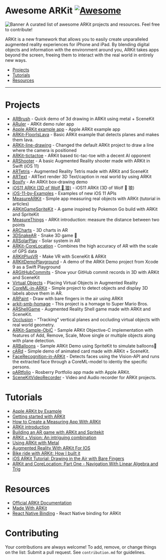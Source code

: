 # Awesome ARKit [![Awesome](https://cdn.rawgit.com/sindresorhus/awesome/d7305f38d29fed78fa85652e3a63e154dd8e8829/media/badge.svg)](https://github.com/sindresorhus/awesome)


![Banner](https://raw.githubusercontent.com/olucurious/awesome-arkit/master/banner.png)
A curated list of awesome ARKit projects and resources. Feel free to contribute!

ARKit is a new framework that allows you to easily create unparalleled augmented reality experiences for iPhone and iPad. By blending digital objects and information with the environment around you, ARKit takes apps beyond the screen, freeing them to interact with the real world in entirely new ways.

- [Projects](#projects)
- [Tutorials](#tutorials)
- [Resources](#resources)

- - -

# Projects

* [ARBrush](https://github.com/laanlabs/ARBrush) - Quick demo of 3d drawing in ARKit using metal + SceneKit
* [ARuler](https://github.com/duzexu/ARuler) - ARKit demo ruler app
* [Apple ARKit example app](https://github.com/markdaws/arkit-by-example) - Apple ARKit example app
* [ARKit-FloorIsLava](https://github.com/arirawr/ARKit-FloorIsLava) - Basic ARKit example that detects planes and makes them lava.
* [ARKit-line-drawing](https://github.com/lapfelix/ARKit-line-drawing) - Changed the default ARKit project to draw a line where the camera is positioned
* [ARKit-tictactoe](https://github.com/bjarnel/arkit-tictactoe) - ARKit based tic-tac-toe with a decent AI opponent
* [ARShooter](https://github.com/farice/ARShooter) - A basic Augmented Reality shooter made with ARKit in Swift (iOS 11)
* [ARTetris](https://github.com/exyte/ARTetris) - Augmented Reality Tetris made with ARKit and SceneKit
* [ARText](https://github.com/markz-nyc/ARText) - ARText render 3D Text/caption in real world by using ARKit
* [Boxify](https://github.com/alunbestor/Boxify) - An ARKit box-drawing demo
* [iOS11 ARKit (3D of Wolf 🐺 狼)](https://github.com/yx79/ARKit-Wolf) - iOS11 ARKit (3D of Wolf 🐺 狼)
* [iOS-11-by-Examples](https://github.com/artemnovichkov/iOS-11-by-Examples) - Examples of new iOS 11 APIs
* [MeasureARKit](https://github.com/DroidsOnRoids/MeasureARKit) - Simple app measuring real objects with ARKit (tutorial in articles)
* [ARKitGameSpriteKit](https://github.com/eh3rrera/ARKitGameSpriteKit) - A game inspired by Pokemon Go build with ARKit and SpriteKit
* [MeasureThings](https://github.com/whitesmith/MeasureThings) - ARKit introduction: measure the distance between two points
* [ARCharts](https://github.com/Boris-Em/ARCharts) - 3D charts in AR
* [3DSnakeAR](https://github.com/PGSSoft/3DSnakeAR) - Snake 3D game 🐍 
* [ARSolarPlay](https://github.com/miliPolo/ARSolarPlay) - Solar system in AR
* [ARKit-CoreLocation](https://github.com/ProjectDent/ARKit-CoreLocation) - Combines the high accuracy of AR with the scale of GPS data
* [ARKitPlusVR](https://github.com/WorkerAmo/ARKitPlusVR) - Make VR with SceneKit & ARKit
* [ARKitDemoPlayground](https://github.com/mhanlon/ARKitDemoPlayground) - A demo of the ARKit Demo project from Xcode 9 as a Swift Playground
* [ARGitHubCommits](https://github.com/songkuixi/ARGitHubCommits) - Show your GitHub commit records in 3D with ARKit and SceneKit
* [Virtual Objects](https://github.com/ignacio-chiazzo/ARKit) - Placing Virtual Objects in Augmented Reality
* [CoreML-in-ARKit](https://github.com/hanleyweng/CoreML-in-ARKit) - Simple project to detect objects and display 3D labels above them in AR.
* [ARPaint](https://github.com/oabdelkarim/ARPaint) - Draw with bare fingers in the air using ARKit
* [arkit-smb-homage](https://github.com/bjarnel/arkit-smb-homage) - This project is a homage to Super Mario Bros.
* [ARShellGame](https://github.com/handsomecode/arkit-shell-game) - Augmented Reality Shell game made with ARKit and SceneKit.
* [Occlusion](https://github.com/bjarnel/arkit-occlusion) - "Tracking" vertical planes and occluding virtual objects with real world geometry.
* [ARKit-Sample-ObjC](https://github.com/rajubd49/ARKit-Sample-ObjC) - Sample ARKit Objective-C implementation with features of Add, Remove, Scale, Move single or multiple objects along with plane detection.
* [ARBalloons](https://github.com/nagam11/ARBalloons) - Sample ARKit Demo using SpriteKit to simulate balloons🎈
* [cARd](https://github.com/artemnovichkov/cARd) - Simple demo of animated card made with ARKit + SceneKit.
* [FaceRecognition-in-ARKit](https://github.com/NovaTecConsulting/FaceRecognition-in-ARKit) - Detects faces using the Vision-API and runs the extracted face through a CoreML-model to identiy the specific persons.
* [pARtfolio](https://github.com/rosberry/pARtfolio) - Rosberry Portfolio app made with Apple ARKit.
* [SceneKitVideoRecorder](https://github.com/svtek/SceneKitVideoRecorder) - Video and Audio recorder for ARKit projects.

# Tutorials

* [Apple ARKit by Example](https://blog.markdaws.net/apple-arkit-by-example-ef1c8578fb59)
* [Getting started with ARKit](https://medium.com/@hilmarbirgir/getting-started-with-arkit-fd44fa4eecec)
* [How to Create a Measuring App With ARKit](https://www.thedroidsonroids.com/blog/how-to-create-a-measuring-app-with-arkit-in-ios-11)
* [ARKit introduction](https://www.whitesmith.co/blog/arkit-introduction/)
* [Building an AR game with ARKit and Spritekit](https://blog.pusher.com/building-ar-game-arkit-spritekit/)
* [ARKit + Vision: An intriguing combination](https://dev.to/osterbergjordan/arkit--vision-an-intriguing-combination)
* [Using ARKit with Metal](http://metalkit.org/2017/07/29/using-arkit-with-metal.html)
* [Augmented Reality With ARKit For IOS](https://digitalleaves.com/blog/2017/08/augmented-reality-arkit/)
* [Bike ride with ARKit: How I built it](https://blog.mapbox.com/bike-ride-with-arkit-mapbox-unity-9a66f91d91b2)
* [iOS ARKit Tutorial: Drawing in the Air with Bare Fingers](https://www.toptal.com/swift/ios-arkit-tutorial-drawing-in-air-with-fingers)
* [ARKit and CoreLocation: Part One -
Navigation With Linear Algebra and Trig](https://medium.com/journey-of-one-thousand-apps/arkit-and-corelocation-part-one-fc7cb2fa0150)

# Resources

* [Official ARKit Documentation](https://developer.apple.com/documentation/arkit)
* [Made With ARKit](http://www.madewitharkit.com)
* [React Native Binding](https://github.com/HippoAR/react-native-arkit) - React Native binding for ARKit

# Contributing

Your contributions are always welcome! To add, remove, or change things on the list: Submit a pull request. See `contribution.md` for guidelines.


